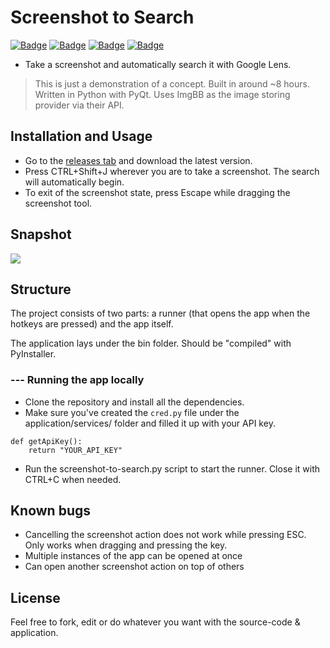 ﻿# Screenshot to Search

[![Badge](https://img.shields.io/badge/version-demo-yellow?style=for-the-badge)](https://github.com/sauciucrazvan/screenshot-to-search/releases)
[![Badge](https://img.shields.io/github/forks/sauciucrazvan/screenshot-to-search?style=for-the-badge)](https://github.com/sauciucrazvan/screenshot-to-search/forks)
[![Badge](https://img.shields.io/github/stars/sauciucrazvan/screenshot-to-search?style=for-the-badge)](https://github.com/sauciucrazvan/screenshot-to-search/stargazers)
[![Badge](https://img.shields.io/github/issues/sauciucrazvan/screenshot-to-search?style=for-the-badge)](https://github.com/sauciucrazvan/screenshot-to-search/issues)

- Take a screenshot and automatically search it with Google Lens.

> This is just a demonstration of a concept. Built in around ~8 hours.
Written in Python with PyQt. Uses ImgBB as the image storing provider via their API.

## Installation and Usage

- Go to the [releases tab](https://github.com/sauciucrazvan/screenshot-to-search/releases/) and download the latest version.
- Press CTRL+Shift+J wherever you are to take a screenshot. The search will automatically begin.
- To exit of the screenshot state, press Escape while dragging the screenshot tool.

## Snapshot

![](https://i.imgur.com/lW5SFTM.gif)

## Structure

The project consists of two parts: a runner (that opens the app when the hotkeys are pressed) and the app itself.

The application lays under the bin folder. Should be "compiled" with PyInstaller.

### --- Running the app locally

* Clone the repository and install all the dependencies.
* Make sure you've created the ``cred.py`` file under the application/services/ folder and filled it up with your API key.
```
def getApiKey():
    return "YOUR_API_KEY"
```

* Run the screenshot-to-search.py script to start the runner. Close it with CTRL+C when needed.

## Known bugs
- Cancelling the screenshot action does not work while pressing ESC. Only works when dragging and pressing the key.
- Multiple instances of the app can be opened at once
- Can open another screenshot action on top of others

## License

Feel free to fork, edit or do whatever you want with the source-code & application.
